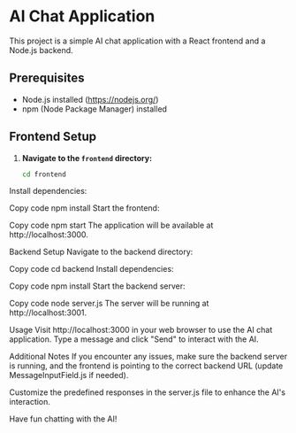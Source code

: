 # AI Chat Application

This project is a simple AI chat application with a React frontend and a Node.js backend.

## Prerequisites

- Node.js installed (https://nodejs.org/)
- npm (Node Package Manager) installed

## Frontend Setup

1. **Navigate to the `frontend` directory:**
   ```bash
   cd frontend
Install dependencies:

Copy code
npm install
Start the frontend:

Copy code
npm start
The application will be available at http://localhost:3000.

Backend Setup
Navigate to the backend directory:


Copy code
cd backend
Install dependencies:


Copy code
npm install
Start the backend server:


Copy code
node server.js
The server will be running at http://localhost:3001.

Usage
Visit http://localhost:3000 in your web browser to use the AI chat application. Type a message and click "Send" to interact with the AI.

Additional Notes
If you encounter any issues, make sure the backend server is running, and the frontend is pointing to the correct backend URL (update MessageInputField.js if needed).

Customize the predefined responses in the server.js file to enhance the AI's interaction.

Have fun chatting with the AI!


